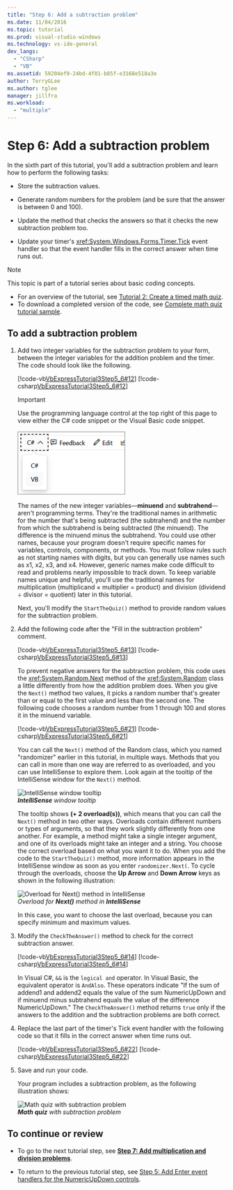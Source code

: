 ```yaml
---
title: "Step 6: Add a subtraction problem"
ms.date: 11/04/2016
ms.topic: tutorial
ms.prod: visual-studio-windows
ms.technology: vs-ide-general
dev_langs:
  - "CSharp"
  - "VB"
ms.assetid: 59204ef9-24bd-4f81-b85f-e3168e518a3e
author: TerryGLee
ms.author: tglee
manager: jillfra
ms.workload:
  - "multiple"
---
```

# Step 6: Add a subtraction problem
In the sixth part of this tutorial, you'll add a subtraction problem and learn how to perform the following tasks:

- Store the subtraction values.

- Generate random numbers for the problem (and be sure that the answer is between 0 and 100).

- Update the method that checks the answers so that it checks the new subtraction problem too.

- Update your timer's <xref:System.Windows.Forms.Timer.Tick> event handler so that the event handler fills in the correct answer when time runs out.

> [!NOTE]
> This topic is part of a tutorial series about basic coding concepts.
> - For an overview of the tutorial, see [Tutorial 2: Create a timed math quiz](../ide/tutorial-2-create-a-timed-math-quiz.md).
> - To download a completed version of the code, see [Complete math quiz tutorial sample](https://code.msdn.microsoft.com/Complete-Math-Quiz-8581813c).

## To add a subtraction problem

1. Add two integer variables for the subtraction problem to your form, between the integer variables for the addition problem and the timer. The code should look like the following.

     [!code-vb[VbExpressTutorial3Step5_6#12](../ide/codesnippet/VisualBasic/step-6-add-a-subtraction-problem_1.vb)]
     [!code-csharp[VbExpressTutorial3Step5_6#12](../ide/codesnippet/CSharp/step-6-add-a-subtraction-problem_1.cs)]

     > [!IMPORTANT]
     > Use the programming language control at the top right of this page to view either the C# code snippet or the Visual Basic code snippet.<br><br>![Programming language control for Docs.Microsoft.com](../ide/media/docs-programming-language-control.png)

     The names of the new integer variables—**minuend** and **subtrahend**—aren't programming terms. They're the traditional names in arithmetic for the number that's being subtracted (the subtrahend) and the number from which the subtrahend is being subtracted (the minuend). The difference is the minuend minus the subtrahend. You could use other names, because your program doesn't require specific names for variables, controls, components, or methods. You must follow rules such as not starting names with digits, but you can generally use names such as x1, x2, x3, and x4. However, generic names make code difficult to read and problems nearly impossible to track down. To keep variable names unique and helpful, you'll use the traditional names for multiplication (multiplicand × multiplier = product) and division (dividend ÷ divisor = quotient) later in this tutorial.

     Next, you'll modify the `StartTheQuiz()` method to provide random values for the subtraction problem.

2. Add the following code after the "Fill in the subtraction problem" comment.

     [!code-vb[VbExpressTutorial3Step5_6#13](../ide/codesnippet/VisualBasic/step-6-add-a-subtraction-problem_2.vb)]
     [!code-csharp[VbExpressTutorial3Step5_6#13](../ide/codesnippet/CSharp/step-6-add-a-subtraction-problem_2.cs)]

     To prevent negative answers for the subtraction problem, this code uses the <xref:System.Random.Next> method of the <xref:System.Random> class a little differently from how the addition problem does. When you give the `Next()` method two values, it picks a random number that's greater than or equal to the first value and less than the second one. The following code chooses a random number from 1 through 100 and stores it in the minuend variable.

     [!code-vb[VbExpressTutorial3Step5_6#21](../ide/codesnippet/VisualBasic/step-6-add-a-subtraction-problem_3.vb)]
     [!code-csharp[VbExpressTutorial3Step5_6#21](../ide/codesnippet/CSharp/step-6-add-a-subtraction-problem_3.cs)]

     You can call the `Next()` method of the Random class, which you named "randomizer" earlier in this tutorial, in multiple ways. Methods that you can call in more than one way are referred to as overloaded, and you can use IntelliSense to explore them. Look again at the tooltip of the IntelliSense window for the `Next()` method.

     ![IntelliSense window tooltip](../ide/media/express_overloads.png)<br/>
***IntelliSense*** *window tooltip*

     The tooltip shows **(+ 2 overload(s))**, which means that you can call the `Next()` method in two other ways. Overloads contain different numbers or types of arguments, so that they work slightly differently from one another. For example, a method might take a single integer argument, and one of its overloads might take an integer and a string. You choose the correct overload based on what you want it to do. When you add the code to the `StartTheQuiz()` method, more information appears in the IntelliSense window as soon as you enter `randomizer.Next(`. To cycle through the overloads, choose the **Up Arrow** and **Down Arrow** keys as shown in the following illustration:

     ![Overload for Next&#40;&#41; method in IntelliSense](../ide/media/express_nextoverload.png)<br/>
*Overload for* ***Next()*** *method in* ***IntelliSense***

     In this case, you want to choose the last overload, because you can specify minimum and maximum values.

3. Modify the `CheckTheAnswer()` method to check for the correct subtraction answer.

     [!code-vb[VbExpressTutorial3Step5_6#14](../ide/codesnippet/VisualBasic/step-6-add-a-subtraction-problem_4.vb)]
     [!code-csharp[VbExpressTutorial3Step5_6#14](../ide/codesnippet/CSharp/step-6-add-a-subtraction-problem_4.cs)]

     In Visual C#, `&&` is the `logical and` operator. In Visual Basic, the equivalent operator is `AndAlso`. These operators indicate "If the sum of addend1 and addend2 equals the value of the sum NumericUpDown and if minuend minus subtrahend equals the value of the difference NumericUpDown." The `CheckTheAnswer()` method returns `true` only if the answers to the addition and the subtraction problems are both correct.

4. Replace the last part of the timer's Tick event handler with the following code so that it fills in the correct answer when time runs out.

     [!code-vb[VbExpressTutorial3Step5_6#22](../ide/codesnippet/VisualBasic/step-6-add-a-subtraction-problem_5.vb)]
     [!code-csharp[VbExpressTutorial3Step5_6#22](../ide/codesnippet/CSharp/step-6-add-a-subtraction-problem_5.cs)]

5. Save and run your code.

     Your program includes a subtraction problem, as the following illustration shows:

     ![Math quiz with subtraction problem](../ide/media/express_addsubtract.png)<br/>
***Math quiz*** *with subtraction problem*

## To continue or review

- To go to the next tutorial step, see **[Step 7: Add multiplication and division problems](../ide/step-7-add-multiplication-and-division-problems.md)**.

- To return to the previous tutorial step, see [Step 5: Add Enter event handlers for the NumericUpDown controls](../ide/step-5-add-enter-event-handlers-for-the-numericupdown-controls.md).
